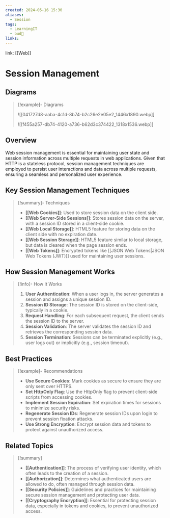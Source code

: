 ```yaml
---
created: 2024-05-16 15:30
aliases:
  - Session
tags:
  - LearningIT
  - bud🌿
links:
---
```


link: [[Web]]

# Session Management
## Diagrams

> [!example]- Diagrams
> 
> ![[041727d8-aaba-4c1d-8b74-b2c26e2e05e2_1446x1890.webp]]
> 
> ![[f455a257-db74-4120-a736-b62d3c374422_1318x1536.webp]]

## Overview

Web session management is essential for maintaining user state and session information across multiple requests in web applications. Given that HTTP is a stateless protocol, session management techniques are employed to persist user interactions and data across multiple requests, ensuring a seamless and personalized user experience.

## Key Session Management Techniques

> [!summary]- Techniques
> 
> - **[[Web Cookies]]**: Used to store session data on the client side.
> - **[[Web Server-Side Sessions]]**: Stores session data on the server, with a session ID stored in a client-side cookie.
> - **[[Web Local Storage]]**: HTML5 feature for storing data on the client side with no expiration date.
> - **[[Web Session Storage]]**: HTML5 feature similar to local storage, but data is cleared when the page session ends.
> - **[[Web Tokens]]**: Encrypted tokens like [[JSON Web Tokens|JSON Web Tokens (JWT)]] used for maintaining user sessions.

## How Session Management Works

> [!info]- How It Works
> 
> 1. **User Authentication**: When a user logs in, the server generates a session and assigns a unique session ID.
> 2. **Session ID Storage**: The session ID is stored on the client-side, typically in a cookie.
> 3. **Request Handling**: For each subsequent request, the client sends the session ID to the server.
> 4. **Session Validation**: The server validates the session ID and retrieves the corresponding session data.
> 5. **Session Termination**: Sessions can be terminated explicitly (e.g., user logs out) or implicitly (e.g., session timeout).

## Best Practices

> [!example]- Recommendations
> 
> - **Use Secure Cookies**: Mark cookies as secure to ensure they are only sent over HTTPS.
> - **Set HttpOnly Flag**: Use the HttpOnly flag to prevent client-side scripts from accessing cookies.
> - **Implement Session Expiration**: Set expiration times for sessions to minimize security risks.
> - **Regenerate Session IDs**: Regenerate session IDs upon login to prevent session fixation attacks.
> - **Use Strong Encryption**: Encrypt session data and tokens to protect against unauthorized access.

## Related Topics

> [!summary]
> 
> - **[[Authentication]]**: The process of verifying user identity, which often leads to the creation of a session.
> - **[[Authorization]]**: Determines what authenticated users are allowed to do, often managed through session data.
> - **[[Security Policies]]**: Guidelines and practices for maintaining secure session management and protecting user data.
> - **[[Cryptography Encryption]]**: Essential for protecting session data, especially in tokens and cookies, to prevent unauthorized access.
